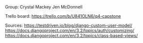 Group:
Crystal Mackey
Jen McDonnell

Trello board:
https://trello.com/b/U841OLN6/q4-capstone


Sources:
https://testdriven.io/blog/django-custom-user-model/
https://docs.djangoproject.com/en/3.2/topics/auth/customizing/
https://docs.djangoproject.com/en/3.2/topics/class-based-views/
